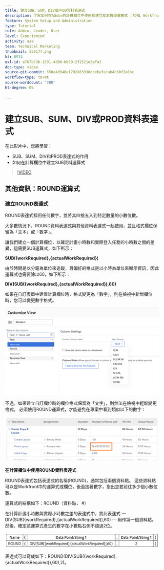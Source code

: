 ```yaml
---
title: 建立SUB、SUM、DIV或PROD資料表達式
description: 了解如何在Adobe的計算欄位中使用和建立基本數學運算式 [!DNL Workfront].
feature: System Setup and Administration
type: Tutorial
role: Admin, Leader, User
level: Experienced
activity: use
team: Technical Marketing
thumbnail: 335177.png
kt: 8914
exl-id: e767b73b-1591-4d96-bb59-2f2521e3efa3
doc-type: video
source-git-commit: 650e4d346e1792863930dcebafacab4c88f2a8bc
workflow-type: tm+mt
source-wordcount: '380'
ht-degree: 0%

---
```


# 建立SUB、SUM、DIV或PROD資料表達式

在此影片中，您將學習：

* SUB、SUM、DIV和PROD表達式的作用
* 如何在計算欄位中建立SUB資料運算式

>[!VIDEO](https://video.tv.adobe.com/v/335177/?quality=12&learn=on)

## 其他資訊：ROUND運算式

### 建立ROUND表達式

ROUND表達式採用任何數字，並將其四捨五入到特定數量的小數位數。

大多數情況下，ROUND資料表達式與其他資料表達式一起使用，並且格式欄位保留為「文本」或「數字」。

讓我們建立一個計算欄位，以確定計畫小時數和實際登入任務的小時數之間的差異，這需要SUB運算式，如下所示：

**SUB({workRequired},{actualWorkRequired})**

由於時間是以分鐘為單位來追蹤，且偏好的格式是以小時為單位來顯示資訊，因此運算式也需要除以60，如下所示：

**DIV(SUB({workRequired},{actualWorkRequired}),60)**

如果在自訂表單中建置計算欄位時，格式變更為「數字」，則在檢視中新增欄位時，您可以變更數字格式。

![具有利用率報告的工作負載平衡器](assets/round01.png)

不過，如果建立自訂欄位時的欄位格式保留為「文字」，則無法在檢視中輕鬆變更格式。 必須使用ROUND運算式，才能避免在專案中看到類似以下的數字：

![具有利用率報告的工作負載平衡器](assets/round02.png)

<b>在計算欄位中使用ROUND資料表達式</b>

ROUND表達式包括表達式的名稱(ROUND)，通常包括兩個資料點。 這些資料點可以是Workfront中的運算式或欄位，後面接著數字，指出您要前往多少個小數位數。

運算式的結構如下：ROUND（資料點， #）

在計算計畫小時數與實際小時數之差的表達式中，將此表達式 — DIV(SUB({workRequired},{actualWorkRequired}),60) — 用作第一個資料點。 然後，確定該運算式產生的數字在小數點右側不超過2位。

![具有利用率報告的工作負載平衡器](assets/round03.png)

表達式可以寫成如下：ROUND(DIV(SUB({workRequired},{actualWorkRequired}),60),2)。
